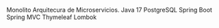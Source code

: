 Monolito Arquitecura de Microservicios.
  Java 17
  PostgreSQL
  Spring Boot
  Spring MVC
  Thymeleaf
  Lombok
